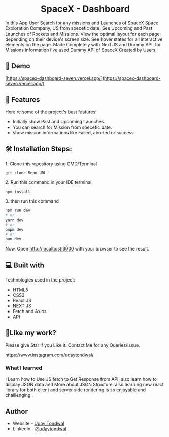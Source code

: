 <h1 align="center" id="title">SpaceX - Dashboard</h1>

<p id="description">In this App User Search for any missions and Launches of SpaceX Space Exploration Company, US from specefic date. See Upcoming and Past Launches of Rockets and Missions. View the optimal layout for each page depending on their device's screen size. See hover states for all interactive elements on the page. Made Completely with Next JS and Dummy API. for Missions information i've used Dummy API of SpaceX Created by Users.</p>

<h2>🚀 Demo</h2>

[https://spacex-dashboard-seven.vercel.app/](https://spacex-dashboard-seven.vercel.app/)

  
  
<h2>🧐 Features</h2>

Here're some of the project's best features:

*   Initially show Past and Upcoming Launches.
*   You can search for Mission from specefic date.
*   show mission informations like Failed, aborted or success.


<h2>🛠️ Installation Steps:</h2>

<p>1. Clone this repository using CMD/Terminal</p>

```
git clone Repo_URL
```

<p>2. Run this command in your IDE terminal</p>

```
npm install
```

<p>3. then run this command</p>

```bash
npm run dev
# or
yarn dev
# or
pnpm dev
# or
bun dev
```
Now, Open [http://localhost:3000](http://localhost:3000) with your browser to see the result.
  
  
<h2>💻 Built with</h2>

Technologies used in the project:

*   HTML5
*   CSS3
*   React JS
*   NEXT JS
*   Fetch and Axios
*   API

<h2>💖Like my work?</h2>

Please give Star if you Like it. Contact Me for any Queries/Issue.<p>https://www.instagram.com/udaytondwal/</p>


### What I learned
 I Learn how to Use JS fetch to Get Response from API, also learn how to display JSON data and More about JSON Structure. also learning new react library for both client and server side rendering is so enjoyable and challlenging .
 
## Author

- Website - [Uday Tondwal](https://github.com/Udaytondwal1)
- LinkedIn - [@udaytondwal](https://www.linkedin.com/in/udaytondwal/)